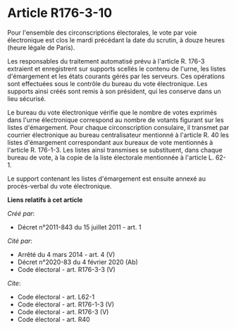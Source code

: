 # Article R176-3-10

Pour l'ensemble des circonscriptions électorales, le vote par voie électronique est clos le mardi précédant la date du
scrutin, à douze heures (heure légale de Paris). 

Les responsables du traitement automatisé prévu à l'article R. 176-3 extraient et enregistrent sur supports scellés le
contenu de l'urne, les listes d'émargement et les états courants gérés par les serveurs. Ces opérations sont effectuées sous
le contrôle du bureau du vote électronique. Les supports ainsi créés sont remis à son président, qui les conserve dans un
lieu sécurisé. 

Le bureau du vote électronique vérifie que le nombre de votes exprimés dans l'urne électronique correspond au nombre de
votants figurant sur les listes d'émargement. Pour chaque circonscription consulaire, il transmet par courrier électronique
au bureau centralisateur mentionné à l'article R. 40 les listes d'émargement correspondant aux bureaux de vote mentionnés à
l'article R. 176-1-3. Les listes ainsi transmises se substituent, dans chaque bureau de vote, à la copie de la liste
électorale mentionnée à l'article L. 62-1. 

Le support contenant les listes d'émargement est ensuite annexé au procès-verbal du vote électronique.

**Liens relatifs à cet article**

_Créé par_:

  - Décret n°2011-843 du 15 juillet 2011 - art. 1

_Cité par_:

  - Arrêté du 4 mars 2014 - art. 4 (V)
  - Décret n°2020-83 du 4 février 2020 (Ab)
  - Code électoral - art. R176-3-3 (V)

_Cite_:

  - Code électoral - art. L62-1
  - Code électoral - art. R176-1-3 (V)
  - Code électoral - art. R176-3 (V)
  - Code électoral - art. R40
